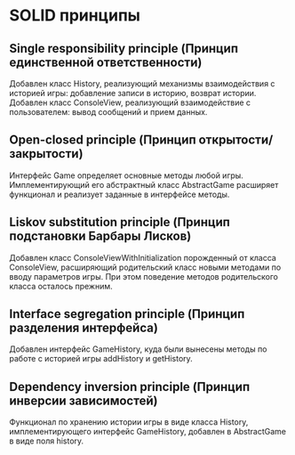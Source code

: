 #  SOLID принципы
## Single responsibility principle (Принцип единственной ответственности)
Добавлен класс History, реализующий механизмы взаимодействия с историей игры: добавление записи в историю, возврат истории.
Добавлен класс ConsoleView, реализующий взаимодействие с пользователем: вывод сообщений и прием данных.

## Open-closed principle (Принцип открытости/закрытости)
Интерфейс Game определяет основные методы любой игры.
Имплементирующий его абстрактный класс AbstractGame расширяет функционал и реализует заданные в интерфейсе методы.

## Liskov substitution principle (Принцип подстановки Барбары Лисков)
Добавлен класс ConsoleViewWithInitialization порожденный от класса ConsoleView, расширяющий родительский класс новыми методами по вводу параметров игры.
При этом поведение методов родительского класса осталось прежним.

## Interface segregation principle (Принцип разделения интерфейса)
Добавлен интерфейс GameHistory, куда были вынесены методы по работе с историей игры addHistory и getHistory.

## Dependency inversion principle (Принцип инверсии зависимостей)
Функционал по хранению истории игры в виде класса History, имплементирующего интерфейс GameHistory, добавлен в AbstractGame в виде поля history.